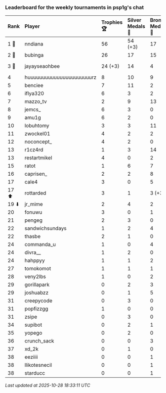 ### Leaderboard for the weekly tournaments in psp1g's chat

| Rank  | Player                    | Trophies 🏆 | Silver Medals 🥈 | Bronze Medals 🥉 | Points       |
|:------|:--------------------------|:------------|:-----------------|:-----------------|:-------------|
| 1 🥇  | nndiana                   | 56          | 54 (+3)          | 17               | 230.5 (+3.0) |
| 2 🥈  | bubinga                   | 26          | 17               | 15               | 102.5        |
| 3 🥉  | jayayseaohbee             | 24 (+3)     | 14               | 4                | 88.0 (+9.0)  |
| 4     | huuuuuuuuuuuuuuuuuuuuuurz | 8           | 10               | 9                | 38.5         |
| 5     | benciee                   | 7           | 11               | 2                | 33.0         |
| 6     | iflya320                  | 6           | 3                | 2                | 22.0         |
| 7     | mazzo_tv                  | 2           | 9                | 13               | 21.5         |
| 8     | jemcs_                    | 6           | 3                | 0                | 21.0         |
| 9     | amu1g                     | 6           | 2                | 0                | 20.0         |
| 10    | lobuhtomy                 | 3           | 3                | 11               | 17.5         |
| 11    | zwockel01                 | 4           | 2                | 2                | 15.0         |
| 12    | noconcept_                | 4           | 2                | 0                | 14.0         |
| 13    | r1cz4rd                   | 1           | 3                | 14               | 13.0         |
| 13    | restartmikel              | 4           | 0                | 2                | 13.0         |
| 15    | ratot                     | 1           | 6                | 7                | 12.5         |
| 16    | caprisen_                 | 2           | 2                | 8                | 12.0         |
| 17    | cale4                     | 3           | 0                | 5                | 11.5         |
| 17 ⬆  | rottarded                 | 3           | 1                | 3 (+3)           | 11.5 (+1.5)  |
| 19 ⬇  | jr_mime                   | 2           | 4                | 2                | 11.0         |
| 20    | fonuwu                    | 3           | 0                | 1                | 9.5          |
| 21    | pengeg                    | 2           | 3                | 0                | 9.0          |
| 22    | sandwichsundays           | 1           | 2                | 4                | 7.0          |
| 22    | thasbe                    | 2           | 1                | 0                | 7.0          |
| 24    | commanda_u                | 1           | 0                | 4                | 5.0          |
| 24    | divra__                   | 1           | 2                | 0                | 5.0          |
| 24    | hahppyy                   | 1           | 1                | 2                | 5.0          |
| 27    | tomokomot                 | 1           | 1                | 1                | 4.5          |
| 28    | veny2lbs                  | 1           | 0                | 2                | 4.0          |
| 29    | gorillapark               | 0           | 2                | 3                | 3.5          |
| 29    | joshuabzz                 | 0           | 1                | 5                | 3.5          |
| 31    | creepycode                | 0           | 3                | 0                | 3.0          |
| 31    | popfizzgg                 | 1           | 0                | 0                | 3.0          |
| 31    | zsipe                     | 0           | 3                | 0                | 3.0          |
| 34    | supibot                   | 0           | 2                | 1                | 2.5          |
| 35    | yopego                    | 0           | 2                | 0                | 2.0          |
| 36    | crunch_sack               | 0           | 0                | 3                | 1.5          |
| 37    | xd_2k                     | 0           | 1                | 0                | 1.0          |
| 38    | eeziiii                   | 0           | 0                | 1                | 0.5          |
| 38    | llikotesnecil             | 0           | 0                | 1                | 0.5          |
| 38    | starducc                  | 0           | 0                | 1                | 0.5          |

_Last updated at 2025-10-28 18:33:11 UTC_
